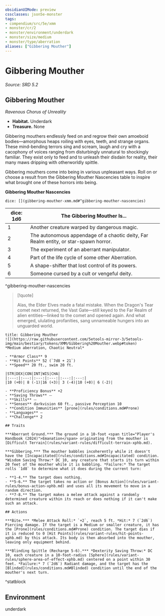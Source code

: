 ```yaml
---
obsidianUIMode: preview
cssclasses: json5e-monster
tags:
- compendium/src/5e/xmm
- monster/cr/2
- monster/environment/underdark
- monster/size/medium
- monster/type/aberration
aliases: ["Gibbering Mouther"]
---
```

# Gibbering Mouther
*Source: SRD 5.2*  

## Gibbering Mouther

*Ravenous Chorus of Unreality*

- **Habitat.** Underdark  
- **Treasure.** None  

Gibbering mouthers endlessly feed on and regrow their own amoeboid bodies—amorphous heaps roiling with eyes, teeth, and strange organs. These mind-bending terrors sing and scream, laugh and cry with a cacophony of voices ranging from disturbingly unnatural to shockingly familiar. They exist only to feed and to unleash their disdain for reality, their many maws dripping with otherworldly spittle.

Gibbering mouthers come into being in various unpleasant ways. Roll on or choose a result from the Gibbering Mouther Nascencies table to inspire what brought one of these horrors into being.

**Gibbering Mouther Nascencies**

`dice: [](gibbering-mouther-xmm.md#^gibbering-mouther-nascencies)`

| dice: 1d6 | The Gibbering Mouther Is... |
|-----------|-----------------------------|
| 1 | Another creature warped by dangerous magic. |
| 2 | The autonomous appendage of a chaotic deity, Far Realm entity, or star-spawn horror. |
| 3 | The experiment of an aberrant manipulator. |
| 4 | Part of the life cycle of some other Aberration. |
| 5 | A shape-shifter that lost control of its powers. |
| 6 | Someone cursed by a cult or vengeful deity. |
^gibbering-mouther-nascencies

> [!quote]  
> 
> Alas, the Elder Elves made a fatal mistake. When the Dragon's Tear comet next returned, the Vast Gate—still keyed to the Far Realm of alien entities—linked to the comet and opened again. And what emerged, ululating profanities, sang unnameable hungers into an unguarded world.


```ad-statblock
title: Gibbering Mouther
![](https://raw.githubusercontent.com/5etools-mirror-3/5etools-img/main/bestiary/tokens/XMM/Gibbering%20Mouther.webp#token)
*Medium aberration, Chaotic Neutral*

- **Armor Class** 9
- **Hit Points** 52 (`7d8 + 21`)
- **Speed** 20 ft., swim 20 ft.

|STR|DEX|CON|INT|WIS|CHA|
|:---:|:---:|:---:|:---:|:---:|:---:|
|10 (+0)| 8 (-1)|16 (+3)| 3 (-4)|10 (+0)| 6 (-2)|

- **Proficiency Bonus** +2
- **Saving Throws** ⏤
- **Skills** ⏤
- **Senses** darkvision 60 ft., passive Perception 10
- **Condition Immunities** [prone](rules/conditions.md#Prone)
- **Languages** —
- **Challenge** 2

## Traits

***Aberrant Ground.*** The ground in a 10-foot <span title="Player's Handbook (2024)">Emanation</span> originating from the mouther is [Difficult Terrain](rules/variant-rules/difficult-terrain-xphb.md).

***Gibbering.*** The mouther babbles incoherently while it doesn't have the [Incapacitated](rules/conditions.md#Incapacitated) condition. *Wisdom Saving Throw:* DC 10, any creature that starts its turn within 20 feet of the mouther while it is babbling. *Failure:* The target rolls `1d8` to determine what it does during the current turn:

- **1-4.** The target does nothing.  
- **5-6.** The target takes no action or [Bonus Action](rules/variant-rules/bonus-action-xphb.md) and uses all its movement to move in a random direction.  
- **7-8.** The target makes a melee attack against a randomly determined creature within its reach or does nothing if it can't make such an attack.  

## Actions

***Bite.*** *Melee Attack Roll:* `+2`, reach 5 ft. *Hit:* 7 (`2d6`) Piercing damage. If the target is a Medium or smaller creature, it has the [Prone](rules/conditions.md#Prone) condition. The target dies if it is reduced to 0 [Hit Points](rules/variant-rules/hit-points-xphb.md) by this attack. Its body is then absorbed into the mouther, leaving only equipment behind.

***Blinding Spittle (Recharge 5-6).*** *Dexterity Saving Throw:* DC 10, each creature in a 10-foot-radius [Sphere](rules/variant-rules/sphere-area-of-effect-xphb.md) centered on a point within 30 feet. *Failure:* 7 (`2d6`) Radiant damage, and the target has the [Blinded](rules/conditions.md#Blinded) condition until the end of the mouther's next turn.
```
^statblock

## Environment

underdark